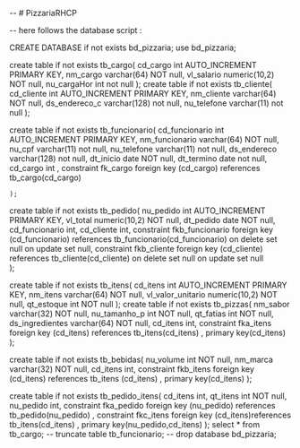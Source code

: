  -- # PizzariaRHCP

 -- here follows the database script :
 
 CREATE DATABASE if not exists bd_pizzaria; 
use bd_pizzaria; 

create table if not exists tb_cargo(
    cd_cargo int AUTO_INCREMENT PRIMARY KEY,
    nm_cargo varchar(64) NOT null,
	vl_salario numeric(10,2) NOT null,
    nu_cargaHor int not null 
);
create table if not exists tb_cliente(
    cd_cliente int AUTO_INCREMENT PRIMARY KEY,
    nm_cliente varchar(64) NOT null,
    ds_endereco_c varchar(128) not null,
    nu_telefone varchar(11) not null
    );

create table if not exists tb_funcionario(
    cd_funcionario int AUTO_INCREMENT PRIMARY KEY,
    nm_funcionario varchar(64) NOT null, 
    nu_cpf varchar(11) not null,
    nu_telefone varchar(11) not null,
    ds_endereco varchar(128) not null,
	dt_inicio date NOT null,
	dt_termino date not null,
    cd_cargo int ,
    constraint fk_cargo foreign key (cd_cargo) references tb_cargo(cd_cargo)
	
    );
    

create table if not exists tb_pedido(
    nu_pedido int AUTO_INCREMENT PRIMARY KEY,
    vl_total numeric(10,2) NOT null,
    dt_pedido date NOT null,
    cd_funcionario int,
    cd_cliente int,
    constraint fkb_funcionario foreign key (cd_funcionario) references tb_funcionario(cd_funcionario)
		on delete set null
        on update set null,
	constraint fkb_cliente foreign key (cd_cliente) references tb_cliente(cd_cliente)
		on delete set null 
        on update set null    
    );

create table if not exists tb_itens(
    cd_itens int AUTO_INCREMENT PRIMARY KEY,
    nm_itens varchar(64) NOT null,
    vl_valor_unitario numeric(10,2) NOT null,
    qt_estoque int NOT null
    );
create table if not exists tb_pizzas(
    nm_sabor varchar(32) NOT null,
    nu_tamanho_p int NOT null,
    qt_fatias int NOT null,
    ds_ingredientes varchar(64) NOT null,
    cd_itens int,
    constraint fka_itens foreign key (cd_itens) references tb_itens(cd_itens)
,
		primary key(cd_itens) 
    );
    
create table if not exists tb_bebidas(
    nu_volume int NOT null,
    nm_marca varchar(32) NOT null,
    cd_itens int,
    constraint fkb_itens foreign key (cd_itens) references tb_itens (cd_itens)
 ,
		primary key(cd_itens)
    ); 
    
create table if not exists tb_pedido_itens(
    cd_itens int,
    qt_itens int NOT null,
    nu_pedido int,
    constraint fka_pedido foreign key (nu_pedido) references tb_pedido(nu_pedido)
    ,
    constraint fkc_itens foreign key (cd_itens)references tb_itens(cd_itens)
,
		primary key(nu_pedido,cd_itens)
    );
    select * from tb_cargo; 
-- truncate table tb_funcionario;
 -- drop database bd_pizzaria;
